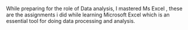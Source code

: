 While preparing for the role of Data analysis, 
I mastered Ms Excel , these are the assignments i did while learning Microsoft Excel which is an essential tool for doing data processing and analysis.
